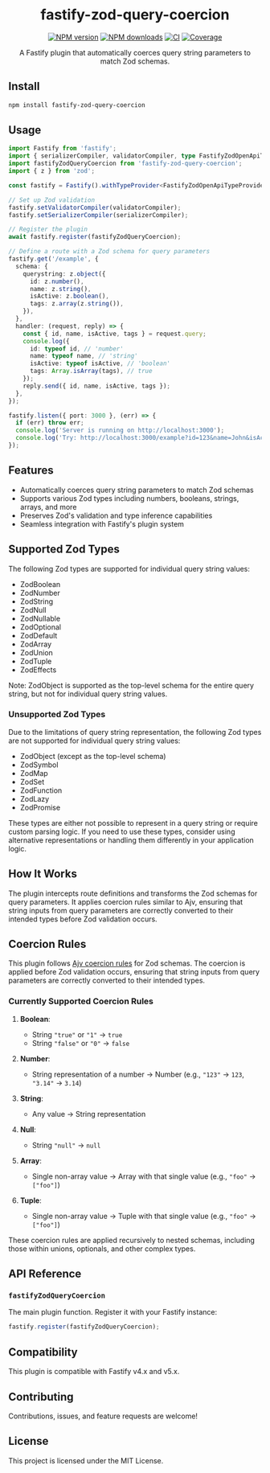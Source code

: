<div align="center">

# fastify-zod-query-coercion

[![NPM version](https://img.shields.io/npm/v/fastify-zod-query-coercion.svg?style=flat)](https://www.npmjs.com/package/fastify-zod-query-coercion)
[![NPM downloads](https://img.shields.io/npm/dm/fastify-zod-query-coercion.svg?style=flat)](https://www.npmjs.com/package/fastify-zod-query-coercion)
[![CI](https://github.com/jsnimda/fastify-zod-query-coercion/actions/workflows/ci.yml/badge.svg)](https://github.com/jsnimda/fastify-zod-query-coercion/actions/workflows/ci.yml)
[![Coverage](https://img.shields.io/codecov/c/gh/jsnimda/fastify-zod-query-coercion)](https://codecov.io/gh/jsnimda/fastify-zod-query-coercion)

A Fastify plugin that automatically coerces query string parameters to match Zod schemas.

</div>

## Install

```bash
npm install fastify-zod-query-coercion
```

## Usage

```typescript
import Fastify from 'fastify';
import { serializerCompiler, validatorCompiler, type FastifyZodOpenApiTypeProvider } from 'fastify-zod-openapi';
import fastifyZodQueryCoercion from 'fastify-zod-query-coercion';
import { z } from 'zod';

const fastify = Fastify().withTypeProvider<FastifyZodOpenApiTypeProvider>();

// Set up Zod validation
fastify.setValidatorCompiler(validatorCompiler);
fastify.setSerializerCompiler(serializerCompiler);

// Register the plugin
await fastify.register(fastifyZodQueryCoercion);

// Define a route with a Zod schema for query parameters
fastify.get('/example', {
  schema: {
    querystring: z.object({
      id: z.number(),
      name: z.string(),
      isActive: z.boolean(),
      tags: z.array(z.string()),
    }),
  },
  handler: (request, reply) => {
    const { id, name, isActive, tags } = request.query;
    console.log({
      id: typeof id, // 'number'
      name: typeof name, // 'string'
      isActive: typeof isActive, // 'boolean'
      tags: Array.isArray(tags), // true
    });
    reply.send({ id, name, isActive, tags });
  },
});

fastify.listen({ port: 3000 }, (err) => {
  if (err) throw err;
  console.log('Server is running on http://localhost:3000');
  console.log('Try: http://localhost:3000/example?id=123&name=John&isActive=true&tags=a&tags=b');
});
```

## Features

- Automatically coerces query string parameters to match Zod schemas
- Supports various Zod types including numbers, booleans, strings, arrays, and more
- Preserves Zod's validation and type inference capabilities
- Seamless integration with Fastify's plugin system

## Supported Zod Types

The following Zod types are supported for individual query string values:

- ZodBoolean
- ZodNumber
- ZodString
- ZodNull
- ZodNullable
- ZodOptional
- ZodDefault
- ZodArray
- ZodUnion
- ZodTuple
- ZodEffects

Note: ZodObject is supported as the top-level schema for the entire query string, but not for individual query string values.

### Unsupported Zod Types

Due to the limitations of query string representation, the following Zod types are not supported for individual query string values:

- ZodObject (except as the top-level schema)
- ZodSymbol
- ZodMap
- ZodSet
- ZodFunction
- ZodLazy
- ZodPromise

These types are either not possible to represent in a query string or require custom parsing logic. If you need to use these types, consider using alternative representations or handling them differently in your application logic.

## How It Works

The plugin intercepts route definitions and transforms the Zod schemas for query parameters. It applies coercion rules similar to Ajv, ensuring that string inputs from query parameters are correctly converted to their intended types before Zod validation occurs.

## Coercion Rules

This plugin follows [Ajv coercion rules](https://ajv.js.org/coercion.html) for Zod schemas. The coercion is applied before Zod validation occurs, ensuring that string inputs from query parameters are correctly converted to their intended types.

### Currently Supported Coercion Rules

1. **Boolean**:
   - String `"true"` or `"1"` → `true`
   - String `"false"` or `"0"` → `false`

2. **Number**:
   - String representation of a number → Number
   (e.g., `"123"` → `123`, `"3.14"` → `3.14`)

3. **String**:
   - Any value → String representation

4. **Null**:
   - String `"null"` → `null`

5. **Array**:
   - Single non-array value → Array with that single value
   (e.g., `"foo"` → `["foo"]`)

6. **Tuple**:
   - Single non-array value → Tuple with that single value
   (e.g., `"foo"` → `["foo"]`)

These coercion rules are applied recursively to nested schemas, including those within unions, optionals, and other complex types.

## API Reference

### `fastifyZodQueryCoercion`

The main plugin function. Register it with your Fastify instance:

```typescript
fastify.register(fastifyZodQueryCoercion);
```

## Compatibility

This plugin is compatible with Fastify v4.x and v5.x.

## Contributing

Contributions, issues, and feature requests are welcome!

## License

This project is licensed under the MIT License.
